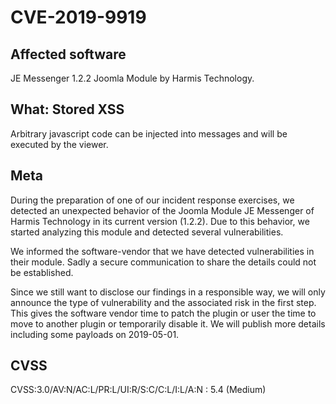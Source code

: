 # CVE-2019-9919

## Affected software
JE Messenger 1.2.2 Joomla Module by Harmis Technology.

## What: Stored XSS
Arbitrary javascript code can be injected into messages and will be executed by the viewer.

## Meta
During the preparation of one of our incident response exercises, we detected an unexpected behavior of the Joomla Module JE Messenger of Harmis Technology in its current version (1.2.2). Due to this behavior, we started analyzing this module and detected several vulnerabilities.

We informed the software-vendor that we have detected vulnerabilities in their module. Sadly a secure communication to share the details could not be established.

Since we still want to disclose our findings in a responsible way, we will only announce the type of vulnerability and the associated risk in the first step. This gives the software vendor time to patch the plugin or user the time to move to another plugin or temporarily disable it. We will publish more details including some payloads on 2019-05-01.

## CVSS
CVSS:3.0/AV:N/AC:L/PR:L/UI:R/S:C/C:L/I:L/A:N : 5.4 (Medium)

